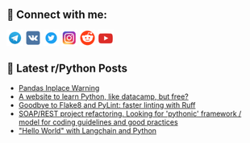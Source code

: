 ## 🔎 Connect with me:
[<img src="https://github.com/bullbesh/bullbesh/blob/main/images/Telegram.png" width="32" height="32" />](https://t.me/bullbesh)
[<img src="https://github.com/bullbesh/bullbesh/blob/main/images/VK.png" width="32" height="32" />](https://vk.com/bullbesh)
[<img src="https://github.com/bullbesh/bullbesh/blob/main/images/Twitter.png" width="32" height="32" />](https://twitter.com/bullbesh1)
[<img src="https://github.com/bullbesh/bullbesh/blob/main/images/Instagram.png" width="32" height="32" />](https://www.instagram.com/bullbesh)
[<img src="https://github.com/bullbesh/bullbesh/blob/main/images/Reddit.png" width="32" height="32" />](https://www.reddit.com/user/bullbesh)
[<img src="https://github.com/bullbesh/bullbesh/blob/main/images/YouTube.png" width="32" height="32" />](https://www.youtube.com/channel/UCtfjRs6uzgq5mfm8S06WTcg)

## 📕 Latest r/Python Posts
<!-- BLOG-POST-LIST:START -->
- [Pandas Inplace Warning](https://www.reddit.com/r/Python/comments/1350eu1/pandas_inplace_warning/)
- [A website to learn Python, like datacamp, but free?](https://www.reddit.com/r/Python/comments/135087z/a_website_to_learn_python_like_datacamp_but_free/)
- [Goodbye to Flake8 and PyLint: faster linting with Ruff](https://www.reddit.com/r/Python/comments/134zkvd/goodbye_to_flake8_and_pylint_faster_linting_with/)
- [SOAP/REST project refactoring. Looking for &#39;pythonic&#39; framework / model for coding guidelines and good practices](https://www.reddit.com/r/Python/comments/134ytcw/soaprest_project_refactoring_looking_for_pythonic/)
- [&quot;Hello World&quot; with Langchain and Python](https://www.reddit.com/r/Python/comments/134x8v7/hello_world_with_langchain_and_python/)
<!-- BLOG-POST-LIST:END -->
